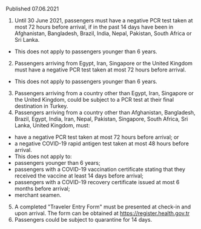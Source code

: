 Published 07.06.2021
1. Until 30 June 2021, passengers must have a negative PCR test taken at most 72 hours before arrival, if in the past 14 days have been in Afghanistan, Bangladesh, Brazil, India, Nepal, Pakistan, South Africa or Sri Lanka.
- This does not apply to passengers younger than 6 years.
2. Passengers arriving from Egypt, Iran, Singapore or the United Kingdom must have a negative PCR test taken at most 72 hours before arrival.
- This does not apply to passengers younger than 6 years. 
3. Passengers arriving from a country other than Egypt, Iran, Singapore or the United Kingdom, could be subject to a PCR test at their final destination in Turkey. 
4. Passengers arriving from a country other than Afghanistan, Bangladesh, Brazil, Egypt, India, Iran, Nepal, Pakistan, Singapore, South Africa, Sri Lanka, United Kingdom, must:
- have a negative PCR test taken at most 72 hours before arrival; or
- a negative COVID-19 rapid antigen test taken at most 48 hours before arrival. 
- This does not apply to:
- passengers younger than 6 years;
- passengers with a COVID-19 vaccination certificate stating that they received the vaccine at least 14 days before arrival;
- passengers with a COVID-19 recovery certificate issued at most 6 months before arrival; 
- merchant seamen.
5. A completed "Traveler Entry Form" must be presented at check-in and upon arrival. The form can be obtained at <a href="https://register.health.gov.tr">https://register.health.gov.tr</a> 
6. Passengers could be subject to quarantine for 14 days.

